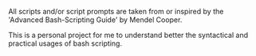 All scripts and/or script prompts are taken from or inspired by
the 'Advanced Bash-Scripting Guide' by Mendel Cooper.

This is a personal project for me to understand better the syntactical and
practical usages of bash scripting.
